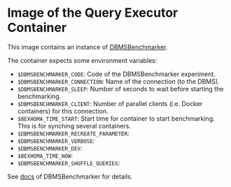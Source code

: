 # Image of the Query Executor Container

This image contains an instance of [DBMSBenchmarker](https://github.com/Beuth-Erdelt/DBMS-Benchmarker).

The container expects some environment variables:
* `$DBMSBENCHMARKER_CODE`: Code of the DBMSBenchmarker experiment.
* `$DBMSBENCHMARKER_CONNECTION`: Name of the connection (to the DBMS).
* `$DBMSBENCHMARKER_SLEEP`: Number of seconds to wait before starting the benchmarking.
* `$DBMSBENCHMARKER_CLIENT`: Number of parallel clients (i.e. Docker containers) for this connection.
* `$BEXHOMA_TIME_START`: Start time for container to start benchmarking. This is for synching several containers.
* `$DBMSBENCHMARKER_RECREATE_PARAMETER`: 
* `$DBMSBENCHMARKER_VERBOSE`: 
* `$DBMSBENCHMARKER_DEV`: 
* `$BEXHOMA_TIME_NOW`: 
* `$DBMSBENCHMARKER_SHUFFLE_QUERIES`: 

See [docs](https://github.com/Beuth-Erdelt/DBMS-Benchmarker) of DBMSBenchmarker for details.
